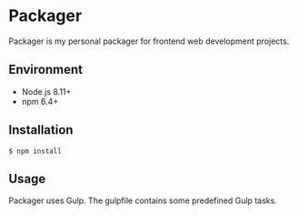# Packager

Packager is my personal packager for frontend web development projects.

## Environment

* Node.js 8.11+
* npm 6.4+

## Installation

	$ npm install

## Usage

Packager uses Gulp. The gulpfile contains some predefined Gulp tasks.